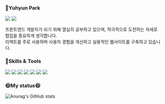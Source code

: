 ### 🌱Yuhyun Park 
<img src="https://img.shields.io/badge/Blog-FF6B6B?style=flat-square&logo=Velog&logoColor=white"/> <img src="https://img.shields.io/badge/tnsdlznf23@naver.com-08BD80?style=flat-square&logo=Mail.Ru&logoColor=white"/>
<p>프론트엔드 개발자가 되기 위해 열심히 공부하고 있으며, 적극적으로 도전하는 자세로 협업을 중요하게 생각합니다.<br/>
리액트를 주로 사용하며 사용자 경험을 개선하고 실용적인 웹사이트를 구축하고 있습니다.

  
  
  

### 🔭Skills & Tools
<img src="https://img.shields.io/badge/HTML5-FF8800?style=flat-square&logo=HTML5&logoColor=white"/> <img src="https://img.shields.io/badge/CSS3-18A5D6?style=flat-square&logo=CSS3&logoColor=white"/> <img src="https://img.shields.io/badge/Javascript-FFBB00?style=flat-square&logo=Javascript&logoColor=white"/> <img src="https://img.shields.io/badge/React-61DAFB?style=flat-square&logo=React&logoColor=white"/> <img src="https://img.shields.io/badge/Node.js-08BD80?style=flat-square&logo=Node.js&logoColor=white"/> <img src="https://img.shields.io/badge/Git-F28834?style=flat-square&logo=Git&logoColor=white"/> <img src="https://img.shields.io/badge/Github-181717?style=flat-square&logo=Github&logoColor=white"/>
  
### 😄My status😄 
![Anurag's GitHub stats](https://github-readme-stats.vercel.app/api?username=tnsdlznf23&show_icons=true&theme=radical)
<!--




**tnsdlznf23/tnsdlznf23** is a ✨ _special_ ✨ repository because its `README.md` (this file) appears on your GitHub profile.

Here are some ideas to get you started:

- 🔭 I’m currently working on ...
- 🌱 I’m currently learning ...
- 👯 I’m looking to collaborate on ...
- 🤔 I’m looking for help with ...
- 💬 Ask me about ...
- 📫 How to reach me: ...
- 😄 Pronouns: ...
- ⚡ Fun fact: ...
-->
